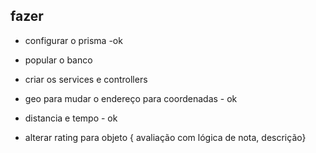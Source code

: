 ## fazer 

- configurar o prisma -ok
- popular o banco
- criar os services e controllers 
- geo para mudar o endereço para coordenadas - ok
- distancia e tempo - ok 

- alterar rating para objeto { avaliação com lógica de nota, descrição}